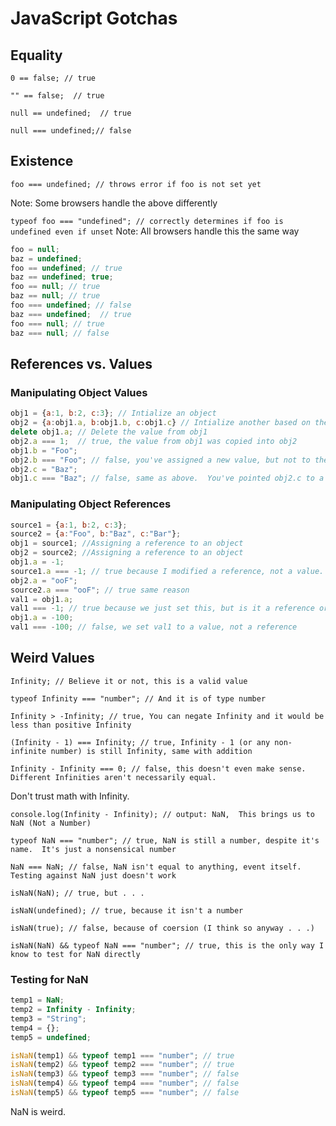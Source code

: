 # JavaScript Gotchas

## Equality
`0 == false; // true`

`"" == false;  // true`

`null == undefined;  // true`

`null === undefined;// false`

## Existence
`foo === undefined; // throws error if foo is not set yet`

Note:  Some browsers handle the above differently

`typeof foo === "undefined"; // correctly determines if foo is undefined even if unset`
Note:  All browsers handle this the same way

```javascript
foo = null;
baz = undefined;
foo == undefined; // true
baz == undefined; true;
foo == null; // true
baz == null; // true
foo === undefined; // false
baz === undefined;  // true
foo === null; // true
baz === null; // false
```

## References vs. Values

### Manipulating Object Values
```javascript
obj1 = {a:1, b:2, c:3}; // Intialize an object
obj2 = {a:obj1.a, b:obj1.b, c:obj1.c} // Intialize another based on the first one
delete obj1.a; // Delete the value from obj1
obj2.a === 1;  // true, the value from obj1 was copied into obj2
obj1.b = "Foo";
obj2.b === "Foo"; // false, you've assigned a new value, but not to the same memory location.  This may run counter to what you'd expect.
obj2.c = "Baz";
obj1.c === "Baz"; // false, same as above.  You've pointed obj2.c to a new value, but not changed the original object 
```

### Manipulating Object References
```javascript
source1 = {a:1, b:2, c:3};
source2 = {a:"Foo", b:"Baz", c:"Bar"};
obj1 = source1; //Assigning a reference to an object
obj2 = source2; //Assigning a reference to an object
obj1.a = -1;
source1.a === -1; // true because I modified a reference, not a value.  I'm modifying obj1.a which is an object reference
obj2.a = "ooF";
source2.a === "ooF"; // true same reason
val1 = obj1.a;
val1 === -1; // true because we just set this, but is it a reference or a value?
obj1.a = -100;
val1 === -100; // false, we set val1 to a value, not a reference
```

## Weird Values

`Infinity; // Believe it or not, this is a valid value`

`typeof Infinity === "number"; // And it is of type number`

`Infinity > -Infinity; // true, You can negate Infinity and it would be less than positive Infinity`

`(Infinity - 1) === Infinity; // true, Infinity - 1 (or any non-infinite number) is still Infinity, same with addition`

`Infinity - Infinity === 0; // false, this doesn't even make sense.  Different Infinities aren't necessarily equal.`

Don't trust math with Infinity.

`console.log(Infinity - Infinity); // output: NaN,  This brings us to NaN (Not a Number)`

`typeof NaN === "number"; // true, NaN is still a number, despite it's name.  It's just a nonsensical number`

`NaN === NaN; // false, NaN isn't equal to anything, event itself.  Testing against NaN just doesn't work`

`isNaN(NaN); // true, but . . . `

`isNaN(undefined); // true, because it isn't a number`

`isNaN(true); // false, because of coersion (I think so anyway . . .)`

`isNaN(NaN) && typeof NaN === "number"; // true, this is the only way I know to test for NaN directly`

### Testing for NaN

```javascript
temp1 = NaN;
temp2 = Infinity - Infinity;
temp3 = "String";
temp4 = {};
temp5 = undefined;

isNaN(temp1) && typeof temp1 === "number"; // true
isNaN(temp2) && typeof temp2 === "number"; // true
isNaN(temp3) && typeof temp3 === "number"; // false
isNaN(temp4) && typeof temp4 === "number"; // false
isNaN(temp5) && typeof temp5 === "number"; // false
```
NaN is weird.
